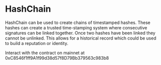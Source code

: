 # HashChain
HashChain can be used to create chains of timestamped hashes. These hashes can create a trusted time-stamping system where consecutive signatures can be linked together. Once two hashes have been linked they cannot be unlinked. This allows for a historical record which could be used to build a reputation or identity.

Interact with the contract on mainnet at 0xC8546f1ff9A1f99d38d57f8D79Bb379563c983b8
